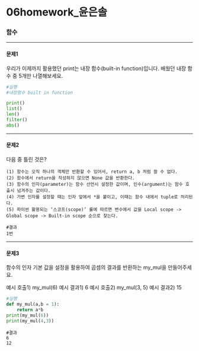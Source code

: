 # 06homework_윤은솔

### 함수

------

#### 문제1

우리가 이제까지 활용했던 print는 내장 함수(built-in function)입니다.
배웠던 내장 함수 중 5개만 나열해보세요.

```python
#실행
#내장함수 built in function

print()
list()
len()
filter()
abs()
```

------

#### 문제2

다음 중 틀린 것은?

```
(1) 함수는 오직 하나의 객체만 반환할 수 있어서, return a, b 처럼 쓸 수 없다. 
(2) 함수에서 return을 작성하지 않으면 None 값을 반환한다. 
(3) 함수의 인자(parameter)는 함수 선언시 설정한 값이며, 인수(argument)는 함수 호출시 넘겨주는 값이다. 
(4) 가변 인자를 설정할 때는 인자 앞에서 *을 붙이고, 이때는 함수 내에서 tuple로 처리된다. 
(5) 파이썬 활용되는 ‘스코프(scope)’ 룰에 따르면 변수에서 값을 Local scope -> Global scope -> Built-in scope 순으로 찾는다.
```

```
#결과
1번
```

----

#### 문제3

함수의 인자 기본 값을 설정을 활용하여 곱셈의 결과를 반환하는 my_mul을 만들어주세요.

예시 호출1) my_mul(6)
예시 결과1) 6
예시 호출2) my_mul(3, 5)
예시 결과2) 15

```python
#실행
def my_mul(a,b = 1):
    return a*b
print(my_mul(6))
print(my_mul(4,3))
```

```
#결과
6
12
```







